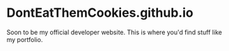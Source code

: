 # DontEatThemCookies.github.io

Soon to be my official developer website.
This is where you'd find stuff like my portfolio.
